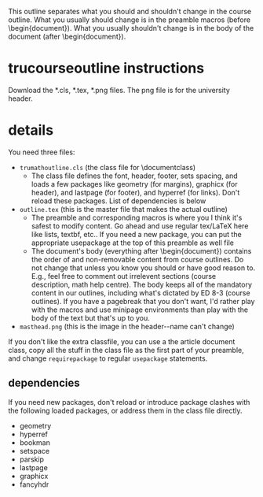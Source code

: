 This outline separates what you should and shouldn't change in the course outline. What you usually should change is in the preamble macros (before \begin{document}). What you usually shouldn't change is in the body of the document (after \begin{document}). 

# trucourseoutline instructions

Download the *.cls, *.tex, *.png files. The png file is for the university header.


# details

You need three files:
 - `trumathoutline.cls` (the class file for \documentclass)
   - The class file defines the font, header, footer, sets spacing, and loads a few packages like geometry (for margins), graphicx (for header), and lastpage (for footer), and hyperref (for links). Don't reload these packages. List of dependencies is below
 - `outline.tex` (this is the master file that makes the actual outline)
   - The preamble and corresponding macros is where you I think it's safest to modify content. Go ahead and use regular tex/LaTeX here like lists, textbf, etc.. If you need a new package, you can put the appropriate usepackage at the top of this preamble as well file
   - The document's body (everything after \begin{document})  contains the order of and non-removable content from course outlines. Do not change that unless you know you should or have good reason to. E.g., feel free to comment out irrelevent sections (course description, math help centre). The body keeps all of the mandatory content in our outlines, including what's dictated by ED 8-3 (course outlines). If you have a pagebreak that you don't want, I'd rather play with the macros and use minipage environments than  play with the body of the text but that's up to you. 
 - `masthead.png` (this is the image in the header--name can't change)


If you don't like the extra classfile, you can use a the article document class, copy all the stuff in the class file as the first part of your preamble, and change `requirepackage` to regular `usepackage` statements. 


## dependencies
If you need new packages, don't reload or introduce package clashes with the following loaded packages, or address them in the class file directly.

- geometry
- hyperref
- bookman
- setspace
- parskip
- lastpage
- graphicx
- fancyhdr

